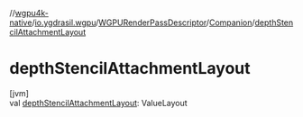 //[wgpu4k-native](../../../../index.md)/[io.ygdrasil.wgpu](../../index.md)/[WGPURenderPassDescriptor](../index.md)/[Companion](index.md)/[depthStencilAttachmentLayout](depth-stencil-attachment-layout.md)

# depthStencilAttachmentLayout

[jvm]\
val [depthStencilAttachmentLayout](depth-stencil-attachment-layout.md): ValueLayout